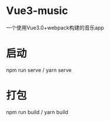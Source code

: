 # Vue3-music
一个使用Vue3.0+webpack构建的音乐app
# 启动
npm run serve / yarn serve
# 打包
npm run build / yarn build
